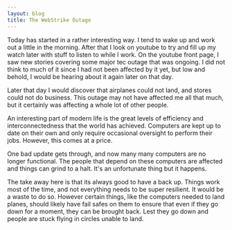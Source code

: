 ```yaml
---
layout: blog
title: The WebStrike Outage
---
```


Today has started in a rather interesting way. I tend to wake up and work out a little in the morning. After
that I look on youtube to try and fill up my watch later with stuff to listen to while I work. On the youtube
front page, I saw new stories covering some major tec outage that was ongoing. I did not think to much of it
since I had not been affected by it yet, but low and behold, I would be hearing about it again later on that
day.

Later that day I would discover that airplanes could not land, and stores could not do business. This outage
may not have affected me all that much, but it certainly was affecting a whole lot of other people.

An interesting part of modern life is the great levels of efficiency and interconnectedness that the world has
achieved. Computers are kept up to date on their own and only require occasional oversight to perform their
jobs. However, this comes at a price.

One bad update gets through, and now many many computers are no longer functional. The people that depend on
these computers are affected and things can grind to a halt. It's an unfortunate thing but it happens.

The take away here is that its always good to have a back up. Things work most of the time, and not everything
needs to be super resilient. It would be a waste to do so. However certain things, like the computers needed to
land planes, should likely have fail safes on them to ensure that even if they go down for a moment, they can
be brought back. Lest they go down and people are stuck flying in circles unable to land.